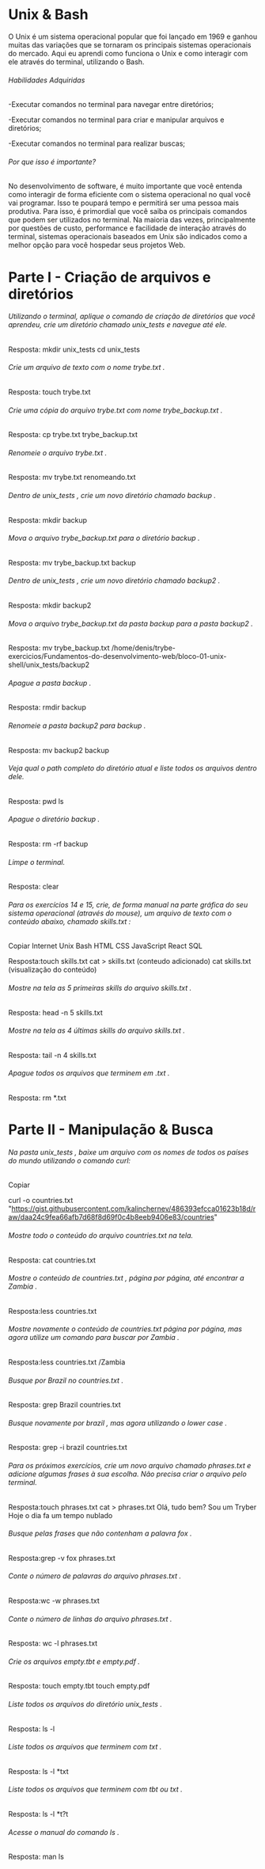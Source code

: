 # Unix & Bash

O Unix é um sistema operacional popular que foi lançado em 1969 e ganhou muitas das variações que se tornaram os principais sistemas operacionais do mercado. Aqui eu aprendi como funciona o Unix e como interagir com ele através do terminal, utilizando o Bash.

###### Habilidades Adquiridas

-Executar comandos no terminal para navegar entre diretórios;

-Executar comandos no terminal para criar e manipular arquivos e diretórios;

-Executar comandos no terminal para realizar buscas;

###### Por que isso é importante?

No desenvolvimento de software, é muito importante que você entenda como interagir de forma eficiente com o sistema operacional no qual você vai programar. Isso te poupará tempo e permitirá ser uma pessoa mais produtiva. Para isso, é primordial que você saiba os principais comandos que podem ser utilizados no terminal.
Na maioria das vezes, principalmente por questões de custo, performance e facilidade de interação através do terminal, sistemas operacionais baseados em Unix são indicados como a melhor opção para você hospedar seus projetos Web.


# Parte I - Criação de arquivos e diretórios

###### Utilizando o terminal, aplique o comando de criação de diretórios que você aprendeu, crie um diretório chamado unix_tests e navegue até ele.
Resposta: mkdir unix_tests
          cd unix_tests

###### Crie um arquivo de texto com o nome trybe.txt .
Resposta: touch trybe.txt

###### Crie uma cópia do arquivo trybe.txt com nome trybe_backup.txt .
Resposta: cp trybe.txt trybe_backup.txt

###### Renomeie o arquivo trybe.txt .
Resposta: mv trybe.txt renomeando.txt

###### Dentro de unix_tests , crie um novo diretório chamado backup .
Resposta: mkdir backup

###### Mova o arquivo trybe_backup.txt para o diretório backup .
Resposta: mv trybe_backup.txt backup

###### Dentro de unix_tests , crie um novo diretório chamado backup2 .
Resposta: mkdir backup2

###### Mova o arquivo trybe_backup.txt da pasta backup para a pasta backup2 .
Resposta:  mv trybe_backup.txt /home/denis/trybe-exercicios/Fundamentos-do-desenvolvimento-web/bloco-01-unix-shell/unix_tests/backup2

###### Apague a pasta backup .
Resposta:   rmdir backup

###### Renomeie a pasta backup2 para backup .
Resposta:    mv backup2 backup

###### Veja qual o path completo do diretório atual e liste todos os arquivos dentro dele.
Resposta:  pwd
           ls
###### Apague o diretório backup .
Resposta:  rm -rf backup

###### Limpe o terminal.
Resposta:  clear

###### Para os exercícios 14 e 15, crie, de forma manual na parte gráfica do seu sistema operacional (através do mouse), um arquivo de texto com o conteúdo abaixo, chamado skills.txt :
Copiar
Internet
Unix
Bash
HTML
CSS
JavaScript
React
SQL

Resposta:touch skills.txt
               cat > skills.txt
               (conteudo adicionado)
               cat skills.txt
               (visualização do conteúdo)

###### Mostre na tela as 5 primeiras skills do arquivo skills.txt .
Resposta:  head -n 5 skills.txt

###### Mostre na tela as 4 últimas skills do arquivo skills.txt .
Resposta:   tail -n 4 skills.txt

###### Apague todos os arquivos que terminem em .txt .
Resposta:   rm *.txt

# Parte II - Manipulação & Busca

###### Na pasta unix_tests , baixe um arquivo com os nomes de todos os países do mundo utilizando o comando curl:
Copiar

curl -o countries.txt "https://gist.githubusercontent.com/kalinchernev/486393efcca01623b18d/raw/daa24c9fea66afb7d68f8d69f0c4b8eeb9406e83/countries"

###### Mostre todo o conteúdo do arquivo countries.txt na tela.
Resposta: cat countries.txt

###### Mostre o conteúdo de countries.txt , página por página, até encontrar a Zambia .
Resposta:less countries.txt 

###### Mostre novamente o conteúdo de countries.txt página por página, mas agora utilize um comando para buscar por Zambia .
Resposta:less countries.txt
          /Zambia

###### Busque por Brazil no countries.txt .
Resposta: grep Brazil countries.txt

###### Busque novamente por brazil , mas agora utilizando o lower case .
Resposta: grep -i brazil countries.txt

###### Para os próximos exercícios, crie um novo arquivo chamado phrases.txt e adicione algumas frases à sua escolha. Não precisa criar o arquivo pelo terminal.
Resposta:touch phrases.txt
         cat > phrases.txt
Olá, tudo bem?
Sou um Tryber
Hoje o dia fa um tempo nublado 

###### Busque pelas frases que não contenham a palavra fox .
Resposta:grep -v fox phrases.txt

###### Conte o número de palavras do arquivo phrases.txt .
Resposta:wc -w phrases.txt

###### Conte o número de linhas do arquivo phrases.txt .
Resposta: wc -l phrases.txt

###### Crie os arquivos empty.tbt e empty.pdf .
Resposta: touch empty.tbt
          touch empty.pdf

###### Liste todos os arquivos do diretório unix_tests .
Resposta:  ls -l

###### Liste todos os arquivos que terminem com txt .
Resposta:  ls -l *txt

###### Liste todos os arquivos que terminem com tbt ou txt .
Resposta:  ls -l *t?t

###### Acesse o manual do comando ls .
Resposta: man ls


 